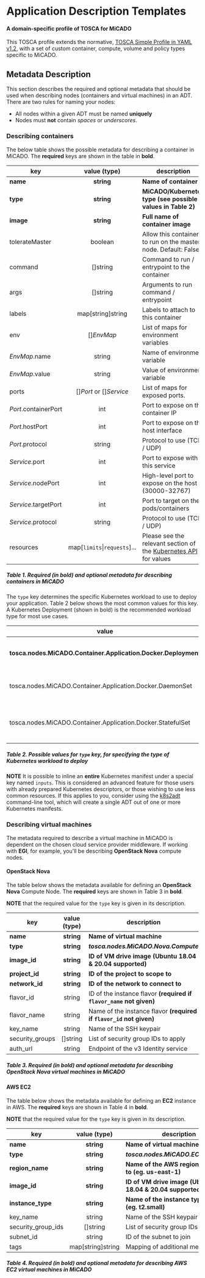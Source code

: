 # Application Description Templates
#### A domain-specific profile of TOSCA for MiCADO

This TOSCA profile extends the normative, [TOSCA Simple Profile in YAML v1.2](http://docs.oasis-open.org/tosca/TOSCA-Simple-Profile-YAML/v1.2/TOSCA-Simple-Profile-YAML-v1.2.html), with a set of custom container, compute, volume and policy types specific to MiCADO.

## Metadata Description

This section describes the required and optional metadata that should be
used when describing nodes (containers and virtual machines) in an ADT.
There are two rules for naming your nodes:
  - All nodes within a given ADT must be named **uniquely** 
  - Nodes must **not** contain *spaces* or *underscores*. 

### Describing containers

The below table shows the possible metadata for describing a container in MiCADO.
The **required** keys are shown in the table in **bold**.

| key                            | value (type)                 | description                                                    |
| ------------------------------ |:----------------------------:| ---------------------------------------------------------------|
| **name**                       | **string**                   | **Name of container**                                          |
| **type**                       | **string**                   | **MiCADO/Kubernetes type (see possible values in Table 2)**    |
| **image**                      | **string**                   | **Full name of container image**                               |
| tolerateMaster                 | boolean                      | Allow this container to run on the master node. Default: False |
| command                        | []string                     | Command to run / entrypoint to the container                   |
| args                           | []string                     | Arguments to run command / entrypoint                          |
| labels                         | map[string]string            | Labels to attach to this container                             |
| env                            | []*EnvMap*                   | List of maps for environment variables                         |
| *EnvMap*.name                  | string                       | Name of environment variable                                   |
| *EnvMap*.value                 | string                       | Value of environment variable                                  |
| ports                          | []*Port* or []*Service*      | List of maps for exposed ports.                                |
| *Port*.containerPort           | int                          | Port to expose on the container IP                             |
| *Port*.hostPort                | int                          | Port to expose on the host interface                           |
| *Port*.protocol                | string                       | Protocol to use (TCP / UDP)                                    |
| *Service*.port                 | int                          | Port to expose with this service                               |
| *Service*.nodePort             | int                          | High-level port to expose on the host (30000-32767)            |
| *Service*.targetPort           | int                          | Port to target on the pods/containers                          |
| *Service*.protocol             | string                       | Protocol to use (TCP / UDP)                                    |
| resources                      | map[`limits`\|`requests`]... | Please see the relevant section of the [Kubernetes API](https://kubernetes.io/docs/concepts/configuration/manage-resources-containers/#resource-requests-and-limits-of-pod-and-container) for values   |

##### Table 1. Required (in bold) and optional metadata for describing containers in MiCADO

The `type` key determines the specific Kubernetes workload to use to deploy your application.
Table 2 below shows the most common values for this key. A Kubernetes Deployment (shown in bold)
is the recommended workload type for most use cases.

| value                                                         |  description                                                      |
| ------------------------------------------------------------- | ----------------------------------------------------------------- |
| **tosca.nodes.MiCADO.Container.Application.Docker.Deployment**| **[Deployment](https://kubernetes.io/docs/concepts/workloads/controllers/deployment/)- The basic scalable unit (recommended)**            |
| tosca.nodes.MiCADO.Container.Application.Docker.DaemonSet     | [DaemonSet](https://kubernetes.io/docs/concepts/workloads/controllers/daemonset/)- Exactly one replica on each VM                      |
| tosca.nodes.MiCADO.Container.Application.Docker.StatefulSet   | [StatefulSet](https://kubernetes.io/docs/concepts/workloads/controllers/statefulset/)- Stable identifiers and persistent storage         |

##### Table 2. Possible values for `type` key, for specifying the type of Kubernetes workload to deploy

**NOTE** It is possible to inline an **entire** Kubernetes manifest under a special key named `inputs`.
This is considered an advanced feature for those users with already prepared Kubernetes
descriptors, or those wishing to use less common resources. If this applies to you, consider
using the [k8s2adt](https://github.com/UoW-CPC/k8s2adt)
command-line tool, which will create a single ADT out of one or more Kubernetes manifests.

### Describing virtual machines

The metadata required to describe a virtual machine in MiCADO is dependent on the chosen cloud service provider middleware. If working with **EGI**, for example, you'll be describing **OpenStack Nova** compute nodes.

#### OpenStack Nova

The table below shows the metadata available for defining an **OpenStack Nova** Compute Node. The **required** keys
are shown in Table 3 in **bold**. 

**NOTE** that the required value for the `type` key is given in its description.

| key                            | value (type)                 | description                                                          |
| ------------------------------ |:----------------------------:| -------------------------------------------------------------------- |
| **name**                       | **string**                   | **Name of virtual machine**                                          |
| **type**                       | **string**                   | ***tosca.nodes.MiCADO.Nova.Compute***                                |
| **image_id**                   | **string**                   | **ID of VM drive image (Ubuntu 18.04 & 20.04 supported)**            |
| **project_id**                 | **string**                   | **ID of the project to scope to**                                    |
| **network_id**                 | **string**                   | **ID of the network to connect to**                                  |
| flavor_id                      | string                       | ID of the instance flavor **(required if `flavor_name` not given)**  |
| flavor_name                    | string                       | Name of the instance flavor **(required if `flavor_id` not given)**  |
| key_name                       | string                       | Name of the SSH keypair                                              |
| security_groups                | []string                     | List of security group IDs to apply                                  |
| auth_url                       | string                       | Endpoint of the v3 Identity service                                  |

##### Table 3. Required (in bold) and optional metadata for describing OpenStack Nova virtual machines in MiCADO


#### AWS EC2

The table below shows the metadata available for defining an **EC2** instance in AWS. The **required** keys
are shown in Table 4 in **bold**. 

**NOTE** that the required value for the `type` key is given in its description.

| key                            | value (type)                 | description                                                          |
| ------------------------------ |:----------------------------:| -------------------------------------------------------------------- |
| **name**                       | **string**                   | **Name of virtual machine**                                          |
| **type**                       | **string**                   | ***tosca.nodes.MiCADO.EC2.Compute***                                 |
| **region_name**                | **string**                   | **Name of the AWS region to scope to (eg. us-east-1)**               |
| **image_id**                   | **string**                   | **ID of VM drive image (Ubuntu 18.04 & 20.04 supported)**            |
| **instance_type**              | **string**                   | **Name of the instance type to use (eg. t2.small)**                  |
| key_name                       | string                       | Name of the SSH keypair                                              |
| security_group_ids             | []string                     | List of security group IDs to apply                                  |
| subnet_id                      | string                       | ID of the subnet to join                                             |
| tags                           | map[string]string            | Mapping of additional metadata tags                                  |

##### Table 4. Required (in bold) and optional metadata for describing AWS EC2 virtual machines in MiCADO
